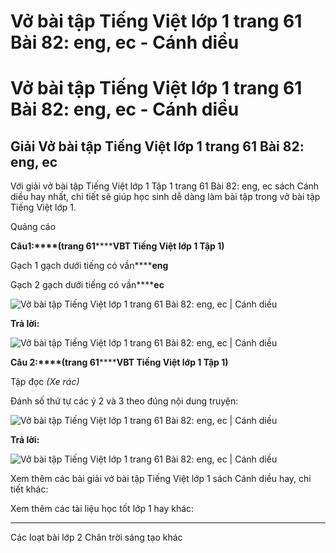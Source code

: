 # Vở bài tập Tiếng Việt lớp 1 trang 61 Bài 82: eng, ec - Cánh diều

# Vở bài tập Tiếng Việt lớp 1 trang 61 Bài 82: eng, ec - Cánh diều

## Giải Vở bài tập Tiếng Việt lớp 1 trang 61 Bài 82: eng, ec

Với giải vở bài tập Tiếng Việt lớp 1 Tập 1 trang 61 Bài 82: eng, ec sách Cánh diều hay nhất, chi tiết sẽ giúp học sinh dễ dàng làm bài tập trong vở bài tập Tiếng Việt lớp 1.

Quảng cáo

**Câu****1****:****(trang 61********VBT Tiếng Việt lớp 1 Tập 1)**

Gạch 1 gạch dưới tiếng có vần******eng**

Gạch 2 gạch dưới tiếng có vần******ec**

![Vở bài tập Tiếng Việt lớp 1 trang 61 Bài 82: eng, ec | Cánh diều](https://www.vietjack.com/vbt-tieng-viet-1-cd/images/bai-82-eng-ec-87608.png)

**Trả lời:**

![Vở bài tập Tiếng Việt lớp 1 trang 61 Bài 82: eng, ec | Cánh diều](https://www.vietjack.com/vbt-tieng-viet-1-cd/images/bai-82-eng-ec-87612.png)

**Câu 2:****(trang 61********VBT Tiếng Việt lớp 1 Tập 1)**

Tập đọc _(Xe rác)_

Đánh số thứ tự các ý 2 và 3 theo đúng nội dung truyện:

![Vở bài tập Tiếng Việt lớp 1 trang 61 Bài 82: eng, ec | Cánh diều](https://www.vietjack.com/vbt-tieng-viet-1-cd/images/bai-82-eng-ec-87610.png)

**Trả lời:**

![Vở bài tập Tiếng Việt lớp 1 trang 61 Bài 82: eng, ec | Cánh diều](https://www.vietjack.com/vbt-tieng-viet-1-cd/images/bai-82-eng-ec-87613.png)

Xem thêm các bài giải vở bài tập Tiếng Việt lớp 1 sách Cánh diều hay, chi tiết khác:

Xem thêm các tài liệu học tốt lớp 1 hay khác:

* * *

Các loạt bài lớp 2 Chân trời sáng tạo khác
